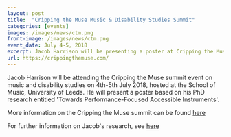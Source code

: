 ```yaml
---
layout: post
title:  "Cripping the Muse Music & Disability Studies Summit"
categories: [events]
images: /images/news/ctm.png
front-image: /images/news/ctm.png
event_date: July 4-5, 2018
excerpt: Jacob Harrison will be presenting a poster at Cripping the Muse summit event 2018
url: https://crippingthemuse.com/
---
```


Jacob Harrison will be attending the Cripping the Muse summit event on music and disability studies on 4th-5th July 2018, hosted at the School of Music, University of Leeds. He will present a poster based on his PhD research entitled 'Towards Performance-Focused Accessible Instruments'.

More information on the Cripping the Muse summit can be found [here](https://crippingthemuse.com/)

For further information on Jacob's research, see [here](http://instrumentslab.org/research/accessible-instruments.html)

